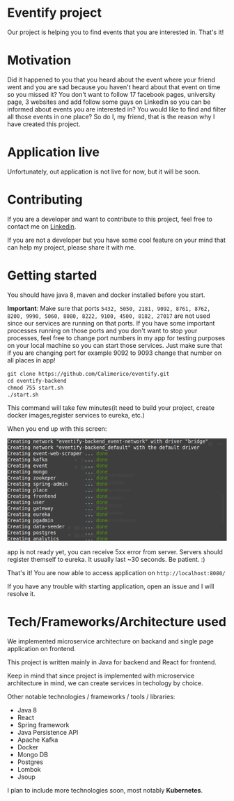 # Eventify project
Our project is helping you to find events that you are interested in. That's it!

# Motivation
Did it happened to you that you heard about the event where your friend went and you are sad because you haven't heard about that event on time so you missed it? You don't want to follow 17 facebook pages, university page, 3 websites and add follow some guys on LinkedIn so you can be informed about events you are interested in? You would like to find and filter all those events in one place? So do I, my friend, that is the reason why I have created this project.

# Application live
Unfortunately, out application is not live for now, but it will be soon.

# Contributing
If you are a developer and want to contribute to this project, feel free to contact me on [Linkedin](https://www.linkedin.com/in/spasoje-petronijevi%C4%87/).

If you are not a developer but you have some cool feature on your mind that can help my project, please share it with me.

# Getting started

You should have java 8, maven and docker installed before you start.

**Important**: Make sure that ports ```5432, 5050, 2181, 9092, 8761, 8762, 8200, 9990, 5060, 8080, 8222, 9100, 4500, 8182, 27017``` 
are not used since our services are running on that ports.
If you have some important processes running on those ports and you don't want to stop your processes,
feel free to change port numbers in my app for testing purposes on your local machine so you can start those services.
Just make sure that if you are changing port for example 9092 to 9093 change that number on all places in app!


```
git clone https://github.com/Calimerico/eventify.git
cd eventify-backend
chmod 755 start.sh
./start.sh
```
This command will take few minutes(it need to build your project, create docker images,register services to eureka, etc.)

When you end up with this screen:

![docker-compose-success](docker-compose-success.png)

app is not ready yet, you can receive 5xx error from server. Servers should register themself to eureka. It usually last ~30 seconds. Be patient. :)


That's it! You are now able to access application on ```http://localhost:8080/```

If you have any trouble with starting application, open an issue and I will resolve it.

# Tech/Frameworks/Architecture used

We implemented microservice architecture on backand and single page application on frontend.

This project is written mainly in Java for backend and React for frontend.


Keep in mind that since project is implemented with microservice architecture in mind, we can create services in techology by choice. 

Other notable technologies / frameworks / tools / libraries:
- Java 8
- React
- Spring framework
- Java Persistence API
- Apache Kafka
- Docker
- Mongo DB
- Postgres
- Lombok
- Jsoup

I plan to include more technologies soon, most notably **Kubernetes**.
